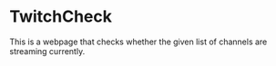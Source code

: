 # TwitchCheck
This is a webpage that checks whether the given list of channels are streaming currently. 
